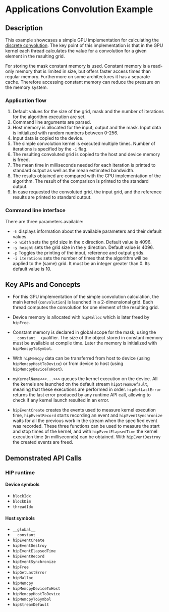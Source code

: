 # Applications Convolution Example

## Description

This example showcases a simple GPU implementation for calculating the [discrete convolution](https://en.wikipedia.org/wiki/Convolution#Discrete_convolution). The key point of this implementation is that in the GPU kernel each thread calculates the value for a convolution for a given element in the resulting grid.

For storing the mask constant memory is used. Constant memory is a read-only memory that is limited in size, but offers faster access times than regular memory. Furthermore on some architectures it has a separate cache. Therefore accessing constant memory can reduce the pressure on the memory system.

### Application flow

1. Default values for the size of the grid, mask and the number of iterations for the algorithm execution are set.
2. Command line arguments are parsed.
3. Host memory is allocated for the input, output and the mask. Input data is initialized with random numbers between 0-256.
4. Input data is copied to the device.
5. The simple convolution kernel is executed multiple times. Number of iterations is specified by the `-i` flag.
6. The resulting convoluted grid is copied to the host and device memory is freed.
7. The mean time in milliseconds needed for each iteration is printed to standard output as well as the mean estimated bandwidth.
8. The results obtained are compared with the CPU implementation of the algorithm. The result of the comparison is printed to the standard output.
9. In case requested the convoluted grid, the input grid, and the reference results are printed to standard output.

### Command line interface

There are three parameters available:

- `-h` displays information about the available parameters and their default values.
- `-x width` sets the grid size in the x direction. Default value is 4096.
- `-y height` sets the grid size in the y direction. Default value is 4096.
- `-p` Toggles the printing of the input, reference and output grids.
- `-i iterations` sets the number of times that the algorithm will be applied to the (same) grid. It must be an integer greater than 0. Its default value is 10.

## Key APIs and Concepts

- For this GPU implementation of the simple convolution calculation, the main kernel (`convolution`) is launched in a 2-dimensional grid. Each thread computes the convolution for one element of the resulting grid.

- Device memory is allocated with `hipMalloc` which is later freed by `hipFree`.

- Constant memory is declared in global scope for the mask, using the `__constant__` qualifier. The size of the object stored in constant memory must be available at compile time. Later the memory is initialized with `hipMemcpyToSymbol`.

- With `hipMemcpy` data can be transferred from host to device (using `hipMemcpyHostToDevice`) or from device to host (using `hipMemcpyDeviceToHost`).

- `myKernelName<<<...>>>` queues the kernel execution on the device. All the kernels are launched on the default stream `hipStreamDefault`, meaning that these executions are performed in order. `hipGetLastError` returns the last error produced by any runtime API call, allowing to check if any kernel launch resulted in an error.

- `hipEventCreate` creates the events used to measure kernel execution time, `hipEventRecord` starts recording an event and `hipEventSynchronize` waits for all the previous work in the stream when the specified event was recorded. These three functions can be used to measure the start and stop times of the kernel, and with `hipEventElapsedTime` the kernel execution time (in milliseconds) can be obtained. With `hipEventDestroy` the created events are freed.

## Demonstrated API Calls

### HIP runtime

#### Device symbols

- `blockIdx`
- `blockDim`
- `threadIdx`

#### Host symbols

- `__global__`
- `__constant__`
- `hipEventCreate`
- `hipEventDestroy`
- `hipEventElapsedTime`
- `hipEventRecord`
- `hipEventSynchronize`
- `hipFree`
- `hipGetLastError`
- `hipMalloc`
- `hipMemcpy`
- `hipMemcpyDeviceToHost`
- `hipMemcpyHostToDevice`
- `hipMemcpyToSymbol`
- `hipStreamDefault`
